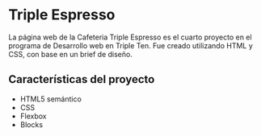 # Triple Espresso

La página web de la Cafeteria Triple Espresso es el cuarto proyecto en el programa de Desarrollo web en Triple Ten. Fue creado utilizando HTML y CSS, con base en un brief de diseño.

## Características del proyecto

- HTML5 semántico
- CSS
- Flexbox
- Blocks
